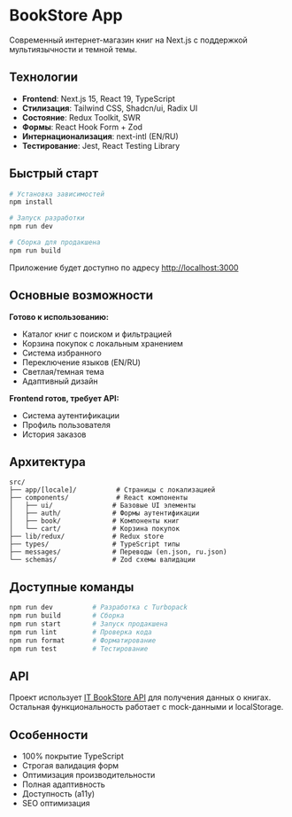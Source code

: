 # BookStore App

Современный интернет-магазин книг на Next.js с поддержкой мультиязычности и темной темы.

## Технологии

- **Frontend**: Next.js 15, React 19, TypeScript
- **Стилизация**: Tailwind CSS, Shadcn/ui, Radix UI
- **Состояние**: Redux Toolkit, SWR
- **Формы**: React Hook Form + Zod
- **Интернационализация**: next-intl (EN/RU)
- **Тестирование**: Jest, React Testing Library

## Быстрый старт

```bash
# Установка зависимостей
npm install

# Запуск разработки
npm run dev

# Сборка для продакшена
npm run build
```

Приложение будет доступно по адресу [http://localhost:3000](http://localhost:3000)

## Основные возможности

**Готово к использованию:**

- Каталог книг с поиском и фильтрацией
- Корзина покупок с локальным хранением
- Система избранного
- Переключение языков (EN/RU)
- Светлая/темная тема
- Адаптивный дизайн

**Frontend готов, требует API:**

- Система аутентификации
- Профиль пользователя
- История заказов

## Архитектура

```
src/
├── app/[locale]/          # Страницы с локализацией
├── components/            # React компоненты
│   ├── ui/               # Базовые UI элементы
│   ├── auth/             # Формы аутентификации
│   ├── book/             # Компоненты книг
│   └── cart/             # Корзина покупок
├── lib/redux/            # Redux store
├── types/                # TypeScript типы
├── messages/             # Переводы (en.json, ru.json)
└── schemas/              # Zod схемы валидации
```

## Доступные команды

```bash
npm run dev          # Разработка с Turbopack
npm run build        # Сборка
npm run start        # Запуск продакшена
npm run lint         # Проверка кода
npm run format       # Форматирование
npm run test         # Тестирование
```

## API

Проект использует [IT BookStore API](https://api.itbook.store) для получения данных о книгах.
Остальная функциональность работает с mock-данными и localStorage.

## Особенности

- 100% покрытие TypeScript
- Строгая валидация форм
- Оптимизация производительности
- Полная адаптивность
- Доступность (a11y)
- SEO оптимизация
